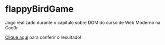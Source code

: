 # flappyBirdGame
Jogo realizado durante o capítulo sobre DOM do curso de Web Moderno na Cod3r

[Clique aqui](https://raqueldcsilva.github.io/flappyBirdGame/) para conferir o resultado!
